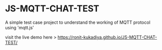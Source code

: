 # JS-MQTT-CHAT-TEST
A simple test case project to understand the working of MQTT protocol using 'mqtt.js'

visit the live demo here > https://ronit-kukadiya.github.io/JS-MQTT-CHAT-TEST/
